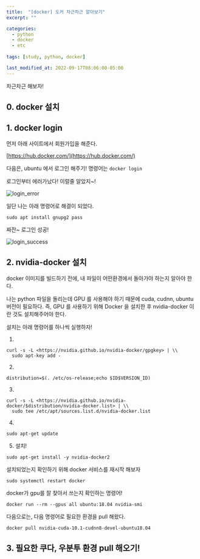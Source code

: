 ```yaml
---
title:  "[docker] 도커 차근차근 알아보기"
excerpt: ""

categories:
  - python
  - docker
  - etc
  
tags: [study, python, docker]

last_modified_at: 2022-09-17T08:06:00-05:00
---
```




차근차근 해보자!

## 0. docker 설치

## 1. docker login

먼저 아래 사이트에서 회원가입을 해준다.

[https://hub.docker.com/](https://hub.docker.com/)

다음은, ubuntu 에서 로그인 해주기! 명령어는 `docker login`

로그인부터 에러가났다! 이럴줄 알았지~!

![login_error](https://user-images.githubusercontent.com/53431568/190860428-902a264c-c112-4e65-8e99-fbe8c9db155a.png)

일단 나는 아래 명령어로 해결이 되었다.

~~~
sudo apt install gnupg2 pass
~~~

짜잔~ 로그인 성공!

![login_success](https://user-images.githubusercontent.com/53431568/190860436-f0eed2af-d161-4c9f-9e74-1757c412085e.png)


## 2. nvidia-docker 설치

docker 이미지를 빌드하기 전에, 내 파일이 어떤환경에서 돌아가야 하는지 알아야 한다.

나는 python 파일을 돌리는데 GPU 를 사용해야 하기 때문에 cuda, cudnn, ubuntu 버전이 필요하다.
즉, GPU 를 사용하기 위해 Docker 을 설치한 후 nvidia-docker 이란 것도 설치해주어야 한다. 

설치는 아래 명령어를 하나씩 실행하자!

1)   
~~~
curl -s -L <https://nvidia.github.io/nvidia-docker/gpgkey> | \\
  sudo apt-key add -
~~~

2)   
~~~
distribution=$(. /etc/os-release;echo $ID$VERSION_ID)
~~~

3)
~~~
curl -s -L <https://nvidia.github.io/nvidia-docker/$distribution/nvidia-docker.list> | \\
  sudo tee /etc/apt/sources.list.d/nvidia-docker.list
~~~

4)
~~~
sudo apt-get update
~~~

5) 설치!
~~~
sudo apt-get install -y nvidia-docker2
~~~

설치되었는지 확인하기 위해 docker 서비스를 재시작 해보자

~~~
sudo systemctl restart docker
~~~

docker가 gpu를 잘 찾아서 쓰는지 확인하는 명령어!
~~~
docker run --rm --gpus all ubuntu:18.04 nvidia-smi
~~~



다음으로는, 다음 명령어로 필요한 환경을 pull 해왔다.

~~~
docker pull nvidia-cuda-10.1-cudnn8-devel-ubuntu18.04
~~~

## 3. 필요한 쿠다, 우분투 환경 pull 해오기!





